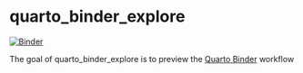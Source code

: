 # quarto_binder_explore

<!-- badges: start -->

[![Binder](https://mybinder.org/badge_logo.svg)](https://mybinder.org/v2/gh/libjohn/quarto_binder_explore/HEAD?urlpath=rstudio)

<!-- badges: end -->

The goal of quarto_binder_explore is to preview the [Quarto Binder](https://quarto.org/docs/prerelease/1.4/binder.html) workflow
